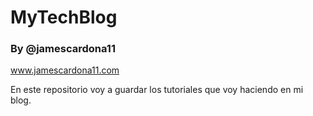 # MyTechBlog
### By @jamescardona11


www.jamescardona11.com



En este repositorio voy a guardar los tutoriales que voy haciendo en mi blog.


